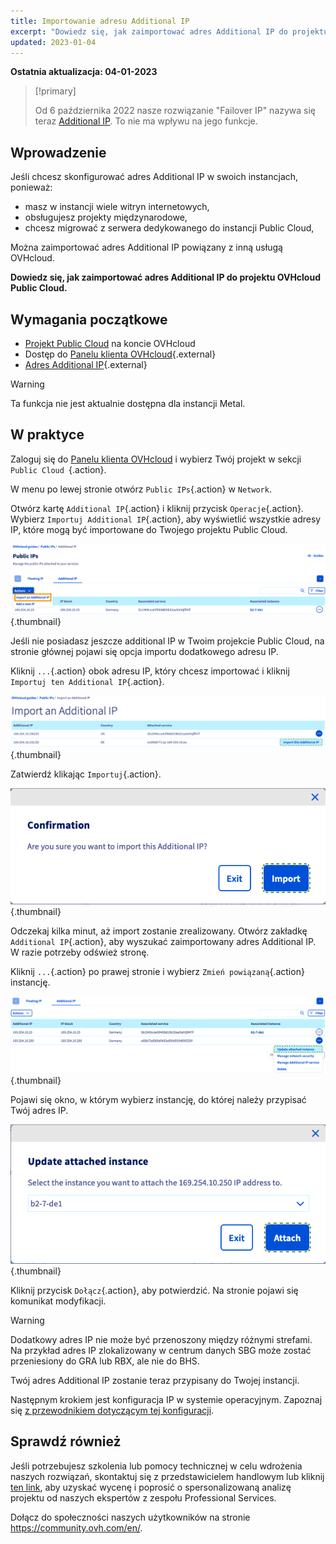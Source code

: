 ```yaml
---
title: Importowanie adresu Additional IP
excerpt: "Dowiedz się, jak zaimportować adres Additional IP do projektu OVHcloud Public Cloud"
updated: 2023-01-04
---
```


**Ostatnia aktualizacja: 04-01-2023**

> [!primary]
>
> Od 6 października 2022 nasze rozwiązanie "Failover IP" nazywa się teraz [Additional IP](https://www.ovhcloud.com/pl/network/additional-ip/). To nie ma wpływu na jego funkcje.
>

## Wprowadzenie

Jeśli chcesz skonfigurować adres Additional IP w swoich instancjach, ponieważ:

- masz w instancji wiele witryn internetowych, 
- obsługujesz projekty międzynarodowe,
- chcesz migrować z serwera dedykowanego do instancji Public Cloud,

Można zaimportować adres Additional IP powiązany z inną usługą OVHcloud.

**Dowiedz się, jak zaimportować adres Additional IP do projektu OVHcloud Public Cloud.**

## Wymagania początkowe

- [Projekt Public Cloud](https://www.ovhcloud.com/pl/public-cloud/) na koncie OVHcloud
- Dostęp do [Panelu klienta OVHcloud](https://www.ovh.com/auth/?action=gotomanager&from=https://www.ovh.pl/&ovhSubsidiary=pl){.external}
- [Adres Additional IP](https://www.ovhcloud.com/pl/bare-metal/ip/){.external}

> [!warning]
> Ta funkcja nie jest aktualnie dostępna dla instancji Metal.
>

## W praktyce

Zaloguj się do [Panelu klienta OVHcloud](https://www.ovh.com/auth/?action=gotomanager&from=https://www.ovh.pl/&ovhSubsidiary=pl) i wybierz Twój projekt w sekcji `Public Cloud `{.action}.

W menu po lewej stronie otwórz `Public IPs`{.action} w `Network`.

Otwórz kartę `Additional IP`{.action} i kliknij przycisk `Operacje`{.action}. Wybierz `Importuj Additional IP`{.action}, aby wyświetlić wszystkie adresy IP, które mogą być importowane do Twojego projektu Public Cloud.

![Sekcja IP](images/import22_01.png){.thumbnail}

Jeśli nie posiadasz jeszcze additional IP w Twoim projekcie Public Cloud, na stronie głównej pojawi się opcja importu dodatkowego adresu IP.

Kliknij `...`{.action} obok adresu IP, który chcesz importować i kliknij `Importuj ten Additional IP`{.action}.

![Dodatkowe IP](images/import22_02.png){.thumbnail}

Zatwierdź klikając `Importuj`{.action}.

![Import potwierdzenia](images/import22_03.png){.thumbnail}

Odczekaj kilka minut, aż import zostanie zrealizowany. Otwórz zakładkę `Additional IP`{.action}, aby wyszukać zaimportowany adres Additional IP. W razie potrzeby odśwież stronę.

Kliknij `...`{.action} po prawej stronie i wybierz `Zmień powiązaną`{.action} instancję.

![Dodatkowe IP](images/import22_04.png){.thumbnail}

Pojawi się okno, w którym wybierz instancję, do której należy przypisać Twój adres IP.

![Dodatkowe IP](images/import22_05.png){.thumbnail}

Kliknij przycisk `Dołącz`{.action}, aby potwierdzić. Na stronie pojawi się komunikat modyfikacji.

> [!warning]
>
> Dodatkowy adres IP nie może być przenoszony między różnymi strefami. Na przykład adres IP zlokalizowany w centrum danych SBG może zostać przeniesiony do GRA lub RBX, ale nie do BHS.
>

Twój adres Additional IP zostanie teraz przypisany do Twojej instancji.

Następnym krokiem jest konfiguracja IP w systemie operacyjnym. Zapoznaj się [z przewodnikiem dotyczącym tej konfiguracji](/pages/public_cloud/public_cloud_network_services/getting-started-04-configure-additional-ip-to-instance).

## Sprawdź również

Jeśli potrzebujesz szkolenia lub pomocy technicznej w celu wdrożenia naszych rozwiązań, skontaktuj się z przedstawicielem handlowym lub kliknij [ten link](https://www.ovhcloud.com/pl/professional-services/), aby uzyskać wycenę i poprosić o spersonalizowaną analizę projektu od naszych ekspertów z zespołu Professional Services.

Dołącz do społeczności naszych użytkowników na stronie <https://community.ovh.com/en/>.
